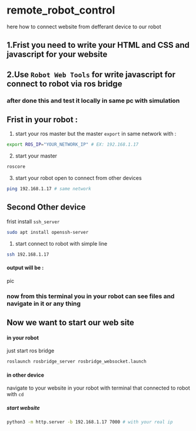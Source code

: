 # remote_robot_control
here how to connect website from defferant device to our robot

## 1.Frist you need to write your HTML and CSS and javascript for your website 

## 2.Use  `Robot Web Tools` for write javascript for connect to robot via ros bridge

### after done this and test it locally in same pc with simulation 

## Frist in your robot :

1. start your ros master but the master `export` in same  network with :
```bash
export ROS_IP="YOUR_NETWORK_IP" # EX: 192.168.1.17
```
2. start your master

```bash
roscore
```
3. start your robot open to connect from other devices
```bash 
ping 192.168.1.17 # same network 
```
## Second Other device

frist install `ssh_server`
```bash
sudo apt install openssh-server
```

1. start connect to robot with simple line 
```bash
ssh 192.168.1.17
```

#### output will be :

pic

### now from this terminal you in your robot can see files and navigate in it or any thing

## Now we want to start our web site

#### in your robot

just start ros bridge 
```bash
roslaunch rosbridge_server rosbridge_websocket.launch
```
#### in other device 
navigate to your website in your robot with terminal that connected to robot with `cd`

##### start website 
```bash
python3 -m http.server -b 192.168.1.17 7000 # with your real ip
```
